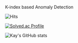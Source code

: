 K-index based Anomaly Detection

![Hits](https://hits.seeyoufarm.com/api/count/incr/badge.svg?url=https%3A%2F%2Fgithub.com%2Fn-C-kay&count_bg=%23FF0010&title_bg=%23000000&icon=github.svg&icon_color=%23FFFFFF&title=hits&edge_flat=false)

[![Solved.ac Profile](http://mazassumnida.wtf/api/v2/generate_badge?boj=bllacovvqso)](https://solved.ac/bllacovvqso/)

![Kay's GitHub stats](https://github-readme-stats.vercel.app/api?username=n-C-kay&show_icons=true&hide=stars,prs,issues&theme=ambient_gradient)
